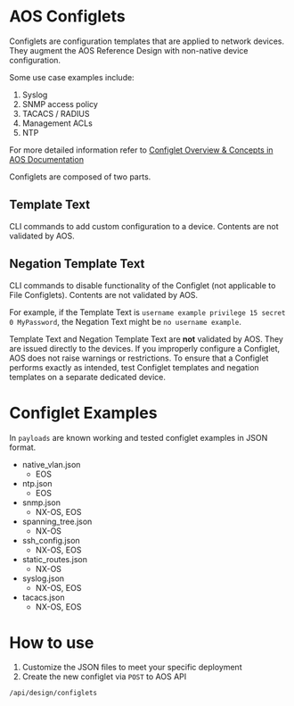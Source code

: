 # AOS Configlets

Configlets are configuration templates that are applied to network devices. They augment the AOS Reference Design with non-native device configuration.

Some use case examples include:

1. Syslog
2. SNMP access policy
3. TACACS / RADIUS
4. Management ACLs
5. NTP

For more detailed information refer to [Configlet Overview & Concepts in AOS Documentation](https://portal.apstra.com/docs/design_phase_concepts.html#configlets)

Configlets are composed of two parts.

## Template Text

CLI commands to add custom configuration to a device. Contents are not validated by AOS.

## Negation Template Text

CLI commands to disable functionality of the Configlet (not applicable to File Configlets). Contents are not validated by AOS.

For example, if the Template Text is `username example privilege 15 secret 0 MyPassword`, the Negation Text might be `no username example`.

Template Text and Negation Template Text are **not** validated by AOS. They are issued directly to the devices. If you improperly configure a Configlet, AOS does not raise warnings or restrictions. To ensure that a Configlet performs exactly as intended, test Configlet templates and negation templates on a separate dedicated device.

# Configlet Examples
In `payloads` are known working and tested configlet examples in JSON format.

* native_vlan.json
  * EOS
* ntp.json
  * EOS
* snmp.json
  * NX-OS, EOS
* spanning_tree.json
  * NX-OS
* ssh_config.json
  * NX-OS, EOS
* static_routes.json
  * NX-OS
* syslog.json
  * NX-OS, EOS
* tacacs.json
  * NX-OS, EOS

# How to use
1. Customize the JSON files to meet your specific deployment
2. Create the new configlet via `POST` to AOS API 
```
/api/design/configlets
```
